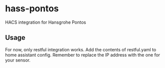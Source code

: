 # hass-pontos

HACS integration for Hansgrohe Pontos

## Usage

For now, only restful integration works. Add the contents of restful.yaml to home assistant config. Remember to replace the IP address with the one for your sensor.
